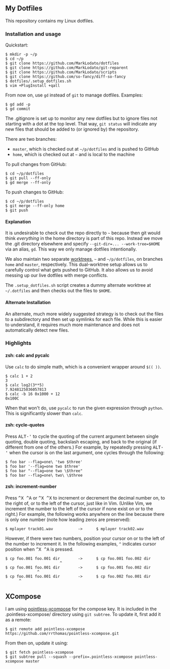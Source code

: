 ## My Dotfiles

This repository contains my Linux dotfiles.

### Installation and usage

Quickstart:

    $ mkdir -p ~/p
    $ cd ~/p
    $ git clone https://github.com/MarkLodato/dotfiles
    $ git clone https://github.com/MarkLodato/git-reparent
    $ git clone https://github.com/MarkLodato/scripts
    $ git clone https://github.com/so-fancy/diff-so-fancy
    $ dotfiles/.setup_dotfiles.sh
    $ vim +PlugInstall +qall

From now on, use `gd` instead of `git` to manage dotfiles.  Examples:

    $ gd add -p
    $ gd commit

The .gitignore is set up to monitor any new dotfiles but to ignore files not
starting with a dot at the top level.  That way, `git status` will indicate any
new files that should be added to (or ignored by) the repository.

There are two branches:

*   `master`, which is checked out at `~/p/dotfiles` and is pushed to GitHub
*   `home`, which is checked out at `~` and is local to the machine

To pull changes from GitHub:

    $ cd ~/p/dotfiles
    $ git pull --ff-only
    $ gd merge --ff-only

To push changes to GitHub:

    $ cd ~/p/dotfiles
    $ git merge --ff-only home
    $ git push

#### Explanation

It is undesirable to check out the repo directly to `~` because then git would
think *everything* in the home directory is part of this repo. Instead we move
the .git directory elsewhere and specify `--git-dir=... --work-tree=$HOME` via
an alias, `gd`. This way we only manage dotfiles intentionally.

We also maintain two separate
[worktrees](https://git-scm.com/docs/git-worktree), `~` and `~/p/dotfiles`, on
branches `home` and `master`, respectively. This dual-worktree setup allows us
to carefully control what gets pushed to GitHub. It also allows us to avoid
messing up our live dotfiles with merge conflicts.

The `.setup_dotfiles.sh` script creates a dummy alternate worktree at
`~/.dotfiles` and then checks out the files to `$HOME`.

#### Alternate Installation

An alternate, much more widely suggested strategy is to check out the files to
a subdirectory and then set up symlinks for each file.  While this is easier to
understand, it requires much more maintenance and does not automatically detect
new files.

### Highlights

#### zsh: calc and pycalc

Use `calc` to do simple math, which is a convenient wrapper around `$(( ))`.

    $ calc 1 + 2
    3
    $ calc log2(3**5)
    7.9248125036057813
    $ calc -b 16 0x1000 + 12
    0x100C

When that won't do, use `pycalc` to run the given expression through `python`.
This is significantly slower than `calc`.

#### zsh: cycle-quotes

Press <kbd>ALT-'</kbd> to cycle the quoting of the current argument between
single quoting, double quoting, backslash escaping, and back to the original
(if different from one of the others.)  For example, by repeatedly pressing
<kbd>ALT-'</kbd> when the cursor is on the last argument, one cycles through
the following:

    $ foo bar --flag=one\ 'two $three'
    $ foo bar '--flag=one two $three'
    $ foo bar "--flag=one two \$three"
    $ foo bar --flag=one\ two\ \$three

#### zsh: increment-number

Press <kbd>^X ^A</kbd> or <kbd>^X ^X</kbd> to increment or
decrement the decimal number on, to the right of, or to the left of the
cursor, just like in Vim.  (Unlike Vim, we increment the number to the left of
the cursor if none exist on or to the right.)  For example, the following
works anywhere on the line because there is only one number (note how leading
zeros are preserved):

    $ mplayer track01.wav           ->      $ mplayer track02.wav

However, if there were two numbers, position your cursor on or to the left of
the number to increment it.  In the following examples, `^` indicates cursor
position when <kbd>^X ^A</kbd> is pressed.

    $ cp foo.001 foo.001 dir        ->      $ cp foo.001 foo.002 dir
                            ^
    $ cp foo.001 foo.001 dir        ->      $ cp foo.001 foo.002 dir
                  ^
    $ cp foo.001 foo.001 dir        ->      $ cp foo.002 foo.001 dir
          ^

## XCompose

I am using [pointless-xcompose][] for the compose key.  It is included in the
.pointless-xcompose/ directory using `git subtree`.  To update it, first add
it as a remote:

    $ git remote add pointless-xcompose https://github.com/rrthomas/pointless-xcompose.git

From then on, update it using:

    $ git fetch pointless-xcompose
    $ git subtree pull --squash --prefix=.pointless-xcompose pointless-xcompose master

[pointless-xcompose]: https://github.com/rrthomas/pointless-xcompose
